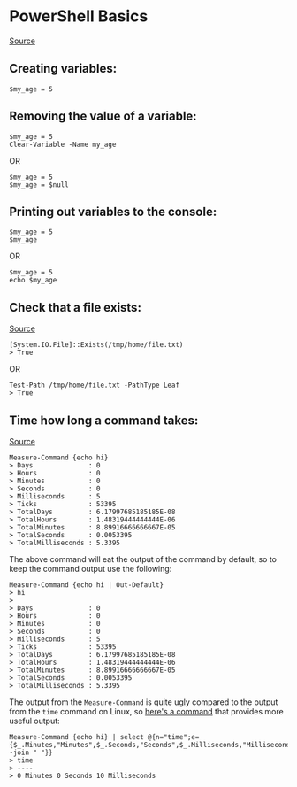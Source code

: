 # PowerShell Basics

[Source](https://docs.microsoft.com/en-us/powershell/module/microsoft.powershell.core/about/about_variables?view=powershell-7.2)

## Creating variables:
```
$my_age = 5
```

## Removing the value of a variable:
```
$my_age = 5
Clear-Variable -Name my_age
```
OR
```
$my_age = 5
$my_age = $null
```

## Printing out variables to the console:
```
$my_age = 5
$my_age
```
OR
```
$my_age = 5
echo $my_age
```

## Check that a file exists:
[Source](https://stackoverflow.com/a/31881297)
```
[System.IO.File]::Exists(/tmp/home/file.txt)
> True
```
OR
```
Test-Path /tmp/home/file.txt -PathType Leaf
> True
```

## Time how long a command takes:
[Source](https://stackoverflow.com/a/4801509)
```
Measure-Command {echo hi}
> Days              : 0
> Hours             : 0
> Minutes           : 0
> Seconds           : 0
> Milliseconds      : 5
> Ticks             : 53395
> TotalDays         : 6.17997685185185E-08
> TotalHours        : 1.48319444444444E-06
> TotalMinutes      : 8.89916666666667E-05
> TotalSeconds      : 0.0053395
> TotalMilliseconds : 5.3395
```
The above command will eat the output of the command by default, so to keep the command output use the following:
```
Measure-Command {echo hi | Out-Default}
> hi
>
> Days              : 0
> Hours             : 0
> Minutes           : 0
> Seconds           : 0
> Milliseconds      : 5
> Ticks             : 53395
> TotalDays         : 6.17997685185185E-08
> TotalHours        : 1.48319444444444E-06
> TotalMinutes      : 8.89916666666667E-05
> TotalSeconds      : 0.0053395
> TotalMilliseconds : 5.3395
```
The output from the `Measure-Command` is quite ugly compared to the output from the `time` command on Linux, so [here's a command](https://stackoverflow.com/a/17815328) that provides more useful output:
```
Measure-Command {echo hi} | select @{n="time";e={$_.Minutes,"Minutes",$_.Seconds,"Seconds",$_.Milliseconds,"Milliseconds" -join " "}}
> time
> ----
> 0 Minutes 0 Seconds 10 Milliseconds
```
